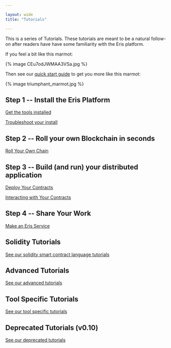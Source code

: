 ```yaml
---

layout: wide
title: "Tutorials"

---
```


This is a series of Tutorials. These tutorials are meant to be a natural follow-on after readers have have some familiarity with the Eris platform.

If you feel a bit like this marmot:

{% image CEu7odJWMAA3VSa.jpg %}

Then see our [quick start guide](getting-started/) to get you more like this marmot:

{% image triumphant_marmot.jpg %}

## Step 1 -- Install the Eris Platform

[Get the tools installed](getting-started/)

[Troubleshoot your install](install-troubleshooting/)

## Step 2 -- Roll your own Blockchain in seconds

[Roll Your Own Chain](chainmaking/)

## Step 3 -- Build (and run) your distributed application

[Deploy Your Contracts](contractsdeploying/)

[Interacting with Your Contracts](contractsinteracting/)

## Step 4 -- Share Your Work

[Make an Eris Service](servicesmaking/)

## Solidity Tutorials

[See our solidity smart contract language tutorials](solidity/)

## Advanced Tutorials

[See our advanced tutorials](advanced/)

## Tool Specific Tutorials

[See our tool specific tutorials](tool-specific/)

## Deprecated Tutorials (v0.10)

[See our deprecated tutorials](deprecated/)

